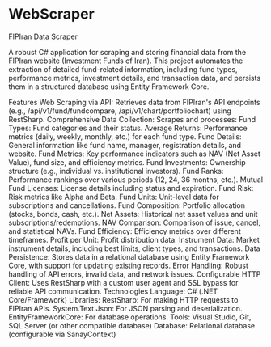 # WebScraper
FIPIran Data Scraper

A robust C# application for scraping and storing financial data from the FIPIran website (Investment Funds of Iran). This project automates the extraction of detailed fund-related information, including fund types, performance metrics, investment details, and transaction data, and persists them in a structured database using Entity Framework Core.

Features
Web Scraping via API:
Retrieves data from FIPIran's API endpoints (e.g., /api/v1/fund/fundcompare, /api/v1/chart/portfoliochart) using RestSharp.
Comprehensive Data Collection: Scrapes and processes:
Fund Types: Fund categories and their status.
Average Returns: Performance metrics (daily, weekly, monthly, etc.) for each fund type.
Fund Details: General information like fund name, manager, registration details, and website.
Fund Metrics: Key performance indicators such as NAV (Net Asset Value), fund size, and efficiency metrics.
Fund Investments: Ownership structure (e.g., individual vs. institutional investors).
Fund Ranks: Performance rankings over various periods (12, 24, 36 months, etc.).
Mutual Fund Licenses: License details including status and expiration.
Fund Risk: Risk metrics like Alpha and Beta.
Fund Units: Unit-level data for subscriptions and cancellations.
Fund Composition: Portfolio allocation (stocks, bonds, cash, etc.).
Net Assets: Historical net asset values and unit subscriptions/redemptions.
NAV Comparison: Comparison of issue, cancel, and statistical NAVs.
Fund Efficiency: Efficiency metrics over different timeframes.
Profit per Unit: Profit distribution data.
Instrument Data: Market instrument details, including best limits, client types, and transactions.
Data Persistence: Stores data in a relational database using Entity Framework Core, with support for updating existing records.
Error Handling: Robust handling of API errors, invalid data, and network issues.
Configurable HTTP Client: Uses RestSharp with a custom user agent and SSL bypass for reliable API communication.
Technologies
Language: C# (.NET Core/Framework)
Libraries:
RestSharp: For making HTTP requests to FIPIran APIs.
System.Text.Json: For JSON parsing and deserialization.
EntityFrameworkCore: For database operations.
Tools: Visual Studio, Git, SQL Server (or other compatible database)
Database: Relational database (configurable via SanayContext)

